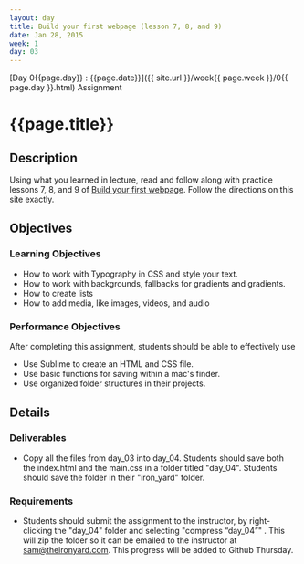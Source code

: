 ```yaml
---
layout: day
title: Build your first webpage (lesson 7, 8, and 9)
date: Jan 28, 2015
week: 1
day: 03
---
```

[Day 0{{page.day}} : {{page.date}}]({{ site.url }}/week{{ page.week }}/0{{ page.day }}.html) Assignment

# {{page.title}}

## Description
Using what you learned in lecture, read and follow along with practice lessons 7, 8, and 9 of [Build your first webpage](http://learn.shayhowe.com/html-css/setting-backgrounds-and-gradients/). Follow the directions on this site exactly.

## Objectives

### Learning Objectives

* How to work with Typography in CSS and style your text.
* How to work with backgrounds, fallbacks for gradients and gradients.
* How to create lists
* How to add media, like images, videos, and audio


### Performance Objectives

After completing this assignment, students should be able to effectively use

* Use Sublime to create an HTML and CSS file.
* Use basic functions for saving within a mac's finder.
* Use organized folder structures in their projects.


## Details

### Deliverables
* Copy all the files from day_03 into day_04. Students should save both the index.html and the main.css in a folder titled "day_04". Students should save the folder in their "iron_yard" folder.

### Requirements

* Students should submit the assignment to the instructor, by right-clicking the "day_04" folder and selecting "compress “day_04”" . This will zip the folder so it can be emailed to the instructor at sam@theironyard.com. This progress will be added to Github Thursday.

